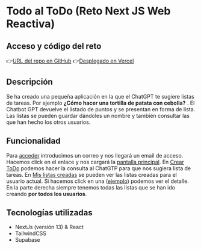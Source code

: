 # Todo al ToDo (Reto Next JS Web Reactiva)


## Acceso y código del reto

👉[URL del repo en GitHub](https://github.com/gabrim90/webreactiva-retonextjs)
👉[Desplegado en Vercel](https://webreactiva-retonextjs.vercel.app/)

## Descripción
Se ha creado una pequeña aplicación en la que el ChatGPT te sugiere listas de tareas. Por ejemplo __¿Cómo hacer una tortilla de patata con cebolla?__ . El Chatbot GPT devuelve el listado de puntos y se presentan en forma de lista. Las listas se pueden guardar dándoles un nombre y también consultar las que han hecho los otros usuarios.

## Funcionalidad
Para [acceder](https://webreactiva-retonextjs.vercel.app) introducimos un correo y nos llegará un email de acceso. Hacemos click en el enlace y nos cargará la [pantalla principal](https://webreactiva-retonextjs.vercel.app/). En [Crear ToDo](https://webreactiva-retonextjs.vercel.app/create) podemos hacer la consulta al ChatGTP para que nos sugiera lista de tareas. En [Mis listas creadas](https://webreactiva-retonextjs.vercel.app/lists) se pueden ver las listas creadas para el usuario actual. Si hacemos click en una ([ejemplo](https://webreactiva-retonextjs.vercel.app/lists/18)) podemos ver el detalle. En la parte derecha siempre tenemos todas las listas que se han ido creando **por todos los usuarios**.

## Tecnologías utilizadas
- NextJs (versión 13) & React
- TailwindCSS
- Supabase